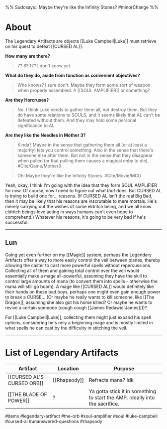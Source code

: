 %%
Sudosays:: Maybe they're like the Infinity Stones?
#minorChange 
%%
# About
The Legendary Artifacts are objects [[Luke Campbell|Luke]] must retrieve on his quest to defeat [[CURSED AL]].

**How many are there?**
>7? 8? 17? I don't know yet.

**What do they do, aside from function as convenient objectives?**
>Who knows? I sure don't. Maybe they form some sort of weapon when properly assembled. A [[SOUL AMPLIFIER]] or something?

**Are they Horcruxes?**
>No. I think Luke needs to gather them all, not destroy them. But they do have some relations to SOULS, and it seems likely that AL can't be defeated without them. And they may hold some personal significance to AL.

**Are they like the Needles in Mother 3?**
>Kinda? Maybe in the sense that gathering them all (or at least a majority) lets you control something. Also in the sense that there's someone else after them. But not in the sense that they disappear when pulled (or that pulling them causes a magical enby to die). #Cite/Game/Mother3 
>
>Oh! Maybe they're like the Infinity Stones. #Cite/Movie/MCU 

Yeah, okay, I think I'm going with the idea that they form SOUL AMPLIFIER for now. Of course, now I need to figure out what *that* does. But CURSED AL is trying to build one for... reasons. (If CURSED AL isn't the real Big Bad, then it may be likely that his reasons are inscrutable to mere mortals. He's merely carrying out the wishes of some eldritch being, and we all know eldritch beings love acting in ways humans can't even hope to comprehend.) Whatever his reasons, it's going to be very bad if he's successful.

---
Lun
--
Going yet even further on my [[Magic]] system, perhaps the Legendary Artifacts offer a way to more easily control the veil between planes, thereby allowing the caster to cast more powerful spells without repercussions. Collecting all of them and gaining total control over the veil would essentially make a mage all-powerful, assuming they have the skill to control large amounts of mana (to convert them into spells - otherwise the mana will still go boom). A mage like [[CURSED AL]] would definitely like their hands on these bad boys, perhaps one might even gain enough power to break a CURSE... (Or maybe he really wants to kill someone, like [[The Dragon]], assuming she also got his horse killed? Or maybe he wants to revive a certain someone (cough cough [[James Redawić|James]]))?

For [[Luke Campbell|Luke]], collecting them might just expand his spell options, considering he's only a beginning mage and is mostly limited in what spells he can cast by the difficulty in stitching the veil.

---

# List of Legendary Artifacts

| Artifact | Location | Purpose |
|----------|----------|----------|
| [[CURSED AL'S CURSED ORB]] | [[Rhapsody]] | Refracts mana? Idk |
| [[THE BLADE OF POWER]] | ? | Ya gotta stick it in something to start the AMP. Ideally into the sacrifice. |


#items #legendary-artifact #the-orb #soul-amplifier #soul #luke-campbell #cursed-al #unanswered-questions #rhapsody 